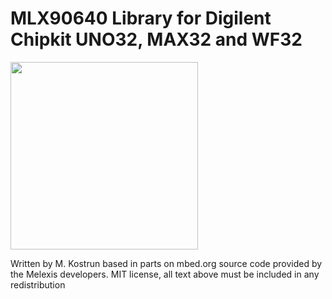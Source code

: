 #  MLX90640 Library for Digilent Chipkit UNO32, MAX32 and WF32

<img src="https://img.youtube.com/vi/YUhuSzEcOfA/0.jpg" height="300"/>

Written by M. Kostrun based in parts on mbed.org source code provided by the Melexis developers.
MIT license, all text above must be included in any redistribution
